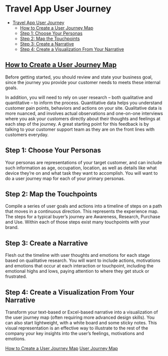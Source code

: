 # Travel App User Journey

- [Travel App User Journey](#travel-app-user-journey)
  - [How to Create a User Journey Map](#how-to-create-a-user-journey-map)
  - [Step 1: Choose Your Personas](#step-1-choose-your-personas)
  - [Step 2: Map the Touchpoints](#step-2-map-the-touchpoints)
  - [Step 3: Create a Narrative](#step-3-create-a-narrative)
  - [Step 4: Create a Visualization From Your Narrative](#step-4-create-a-visualization-from-your-narrative)

## [How to Create a User Journey Map](https://www.optimizely.com/uk/optimization-glossary/user-journey-map/#:~:text=A%20user%20journey%20map%20is,user%20experience%20design%20and%20optimization.&text=It's%20used%20for%20understanding%20and%20addressing%20customer%20needs%20and%20pain%20points.)

Before getting started, you should review and state your business goal, since the journey you provide your customer needs to meets these internal goals.

In addition, you will need to rely on user research – both qualitative and quantitative – to inform the process. Quantitative data helps you understand customer pain points, behaviors and actions on your site. Qualitative data is more nuanced, and involves actual observations and one-on-one interviews where you ask your customers directly about their thoughts and feelings at each step of the journey. A great starting point for this feedback is by talking to your customer support team as they are on the front lines with customers everyday.

## Step 1: Choose Your Personas

Your personas are representations of your target customer, and can include such information as age, occupation, location, as well as details like what device they’re on and what task they want to accomplish. You will want to do a user journey map for each of your primary personas.

## Step 2: Map the Touchpoints

Compile a series of user goals and actions into a timeline of steps on a path that moves in a continuous direction. This represents the experience map. The steps for a typical buyer’s journey are Awareness, Research, Purchase and Use. Within each of those steps exist many touchpoints with your brand.

## Step 3: Create a Narrative

Flesh out the timeline with user thoughts and emotions for each stage based on qualitative research. You will want to include actions, motivations and emotions that occur at each interaction or touchpoint, including the emotional highs and lows, paying attention to where they get stuck or frustrated.

## Step 4: Create a Visualization From Your Narrative

Transform your text-based or Excel-based narrative into a visualization of the user journey map (often requiring more advanced design skills). You can also start lightweight, with a white board and some sticky notes. This visual representation is an effective way to illustrate to the rest of the company your key insights into the user’s feelings, motivations and emotions.

[How to Create a User Journey Map](https://www.optimizely.com/uk/optimization-glossary/user-journey-map/#:~:text=A%20user%20journey%20map%20is,user%20experience%20design%20and%20optimization.&text=It's%20used%20for%20understanding%20and%20addressing%20customer%20needs%20and%20pain%20points.)
[User Journey Map](http://babich.biz/user-journey-map/)